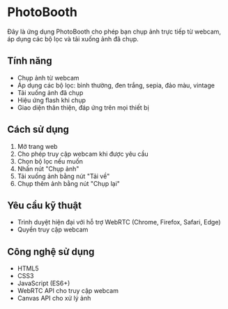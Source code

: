 # PhotoBooth

Đây là ứng dụng PhotoBooth cho phép bạn chụp ảnh trực tiếp từ webcam, áp dụng các bộ lọc và tải xuống ảnh đã chụp.

## Tính năng

- Chụp ảnh từ webcam
- Áp dụng các bộ lọc: bình thường, đen trắng, sepia, đảo màu, vintage
- Tải xuống ảnh đã chụp
- Hiệu ứng flash khi chụp
- Giao diện thân thiện, đáp ứng trên mọi thiết bị

## Cách sử dụng

1. Mở trang web
2. Cho phép truy cập webcam khi được yêu cầu
3. Chọn bộ lọc nếu muốn
4. Nhấn nút "Chụp ảnh"
5. Tải xuống ảnh bằng nút "Tải về"
6. Chụp thêm ảnh bằng nút "Chụp lại"

## Yêu cầu kỹ thuật

- Trình duyệt hiện đại với hỗ trợ WebRTC (Chrome, Firefox, Safari, Edge)
- Quyền truy cập webcam

## Công nghệ sử dụng

- HTML5
- CSS3
- JavaScript (ES6+)
- WebRTC API cho truy cập webcam
- Canvas API cho xử lý ảnh
